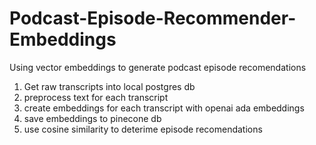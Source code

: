 # Podcast-Episode-Recommender-Embeddings
Using vector embeddings to generate podcast episode recomendations


1. Get raw transcripts into local postgres db
2. preprocess text for each transcript
2. create embeddings for each transcript with openai ada embeddings
3. save embeddings to pinecone db
4. use cosine similarity to deterime episode recomendations